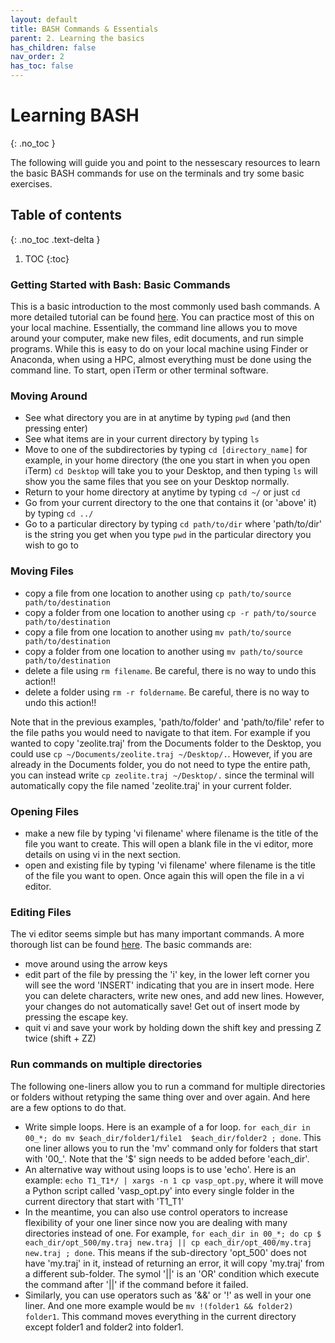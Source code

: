 ```yaml
---
layout: default
title: BASH Commands & Essentials
parent: 2. Learning the basics
has_children: false
nav_order: 2
has_toc: false
---
```


# Learning BASH

{: .no_toc }

The following will guide you and point to the nessescary resources to learn the basic BASH commands for use on the terminals and try some basic exercises.

## Table of contents
{: .no_toc .text-delta }

1. TOC
{:toc}

### Getting Started with Bash: Basic Commands
This is a basic introduction to the most commonly used bash commands. A more detailed tutorial can be found [here](https://ryanstutorials.net/bash-scripting-tutorial/). You can practice most of this on your local machine. Essentially, the command line allows you to move around your computer, make new files, edit documents, and run simple programs. While this is easy to do on your local machine using Finder or Anaconda, when using a HPC, almost everything must be done using the command line. To start, open iTerm or other terminal software.

### Moving Around
- See what directory you are in at anytime by typing `pwd` (and then pressing enter)
- See what items are in your current directory by typing `ls`
- Move to one of the subdirectories by typing `cd [directory_name]` for example, in your home directory (the one you start in when you open iTerm) `cd Desktop` will take you to your Desktop, and then typing ```ls``` will show you the same files that you see on your Desktop normally.
- Return to your home directory at anytime by typing `cd ~/` or just `cd`
- Go from your current directory to the one that contains it (or 'above' it) by typing `cd ../`
- Go to a particular directory by typing ```cd path/to/dir``` where 'path/to/dir' is the string you get when you type ```pwd``` in the particular directory you wish to go to

### Moving Files 
 - copy a file from one location to another using `cp path/to/source path/to/destination`
 - copy a folder from one location to another using `cp -r path/to/source path/to/destination`
 - copy a file from one location to another using `mv path/to/source path/to/destination`
 - copy a folder from one location to another using `mv path/to/source path/to/destination`
 - delete a file using `rm filename`. Be careful, there is no way to undo this action!!
 - delete a folder using `rm -r foldername`. Be careful, there is no way to undo this action!!
 
Note that in the previous examples, 'path/to/folder' and 'path/to/file' refer to the file paths you would need to navigate to that item. For example if you wanted to copy 'zeolite.traj' from the Documents folder to the Desktop, you could use `cp ~/Documents/zeolite.traj ~/Desktop/.`. However, if you are already in the Documents folder, you do not need to type the entire path, you can instead write `cp zeolite.traj ~/Desktop/.` since the terminal will automatically copy the file named 'zeolite.traj' in your current folder.

### Opening Files
- make a new file by typing 'vi filename' where filename is the title of the file you want to create. This will open a blank file in the vi editor, more details on using vi in the next section. 
- open and existing file by typing 'vi filename' where filename is the title of the file you want to open. Once again this will open the file in a vi editor.

### Editing Files
The vi editor seems simple but has many important commands. A more thorough list can be found [here](https://www.cs.colostate.edu/helpdocs/vi.html). 
The basic commands are:
- move around using the arrow keys
- edit part of the file by pressing the 'i' key, in the lower left corner you will see the word 'INSERT' indicating that you are in insert mode. Here you can delete characters, write new ones, and add new lines. However, your changes do not automatically save! Get out of insert mode by pressing the escape key.
- quit vi and save your work by holding down the shift key and pressing Z twice (shift + ZZ)

### Run commands on multiple directories
The following one-liners allow you to run a command for multiple directories or folders without retyping the same thing over and over again. And here are a few options to do that. 
- Write simple loops. Here is an example of a for loop. `for each_dir in 00_*; do mv $each_dir/folder1/file1  $each_dir/folder2 ; done`. This one liner allows you to run the 'mv' command only for folders that start with '00_'. Note that the '$' sign needs to be added before 'each_dir'. 
- An alternative way without using loops is to use 'echo'. Here is an example: `echo T1_T1*/ | xargs -n 1 cp vasp_opt.py`, where it will move a Python script called 'vasp_opt.py' into every single folder in the current directory that start with 'T1_T1'
- In the meantime, you can also use control operators to increase flexibility of your one liner since now you are dealing with many directories instead of one. For example, `for each_dir in 00_*; do cp $ each_dir/opt_500/my.traj new.traj || cp each_dir/opt_400/my.traj new.traj ; done`. This means if the sub-directory 'opt_500' does not have 'my.traj' in it, instead of returning an error, it will copy 'my.traj' from a different sub-folder.  The symol '||' is an 'OR' condition which execute the command after '||' if the command before it failed.
- Similarly, you can use operators such as '&&' or '!' as well in your one liner. And one more example would be `mv !(folder1 && folder2) folder1`. This command moves everything in the current directory except folder1 and folder2 into folder1.


